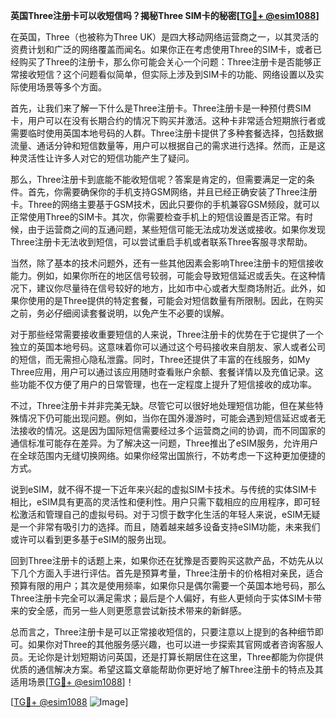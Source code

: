 **英国Three注册卡可以收短信吗？揭秘Three SIM卡的秘密[[TG💪+ @esim1088](https://t.me/s/esim1088)]**

在英国，Three（也被称为Three UK）是四大移动网络运营商之一，以其灵活的资费计划和广泛的网络覆盖而闻名。如果你正在考虑使用Three的SIM卡，或者已经购买了Three的注册卡，那么你可能会关心一个问题：Three注册卡是否能够正常接收短信？这个问题看似简单，但实际上涉及到SIM卡的功能、网络设置以及实际使用场景等多个方面。

首先，让我们来了解一下什么是Three注册卡。Three注册卡是一种预付费SIM卡，用户可以在没有长期合约的情况下购买并激活。这种卡非常适合短期旅行者或需要临时使用英国本地号码的人群。Three注册卡提供了多种套餐选择，包括数据流量、通话分钟和短信数量等，用户可以根据自己的需求进行选择。然而，正是这种灵活性让许多人对它的短信功能产生了疑问。

那么，Three注册卡到底能不能收短信呢？答案是肯定的，但需要满足一定的条件。首先，你需要确保你的手机支持GSM网络，并且已经正确安装了Three注册卡。Three的网络主要基于GSM技术，因此只要你的手机兼容GSM频段，就可以正常使用Three的SIM卡。其次，你需要检查手机上的短信设置是否正常。有时候，由于运营商之间的互通问题，某些短信可能无法成功发送或接收。如果你发现Three注册卡无法收到短信，可以尝试重启手机或者联系Three客服寻求帮助。

当然，除了基本的技术问题外，还有一些其他因素会影响Three注册卡的短信接收能力。例如，如果你所在的地区信号较弱，可能会导致短信延迟或丢失。在这种情况下，建议你尽量待在信号较好的地方，比如市中心或者大型商场附近。此外，如果你使用的是Three提供的特定套餐，可能会对短信数量有所限制。因此，在购买之前，务必仔细阅读套餐说明，以免产生不必要的误解。

对于那些经常需要接收重要短信的人来说，Three注册卡的优势在于它提供了一个独立的英国本地号码。这意味着你可以通过这个号码接收来自朋友、家人或者公司的短信，而无需担心隐私泄露。同时，Three还提供了丰富的在线服务，如My Three应用，用户可以通过该应用随时查看账户余额、套餐详情以及充值记录。这些功能不仅方便了用户的日常管理，也在一定程度上提升了短信接收的成功率。

不过，Three注册卡并非完美无缺。尽管它可以很好地处理短信功能，但在某些特殊情况下仍可能出现问题。例如，当你在国外漫游时，可能会遇到短信延迟或者无法接收的情况。这是因为国际短信需要经过多个运营商之间的协调，而不同国家的通信标准可能存在差异。为了解决这一问题，Three推出了eSIM服务，允许用户在全球范围内无缝切换网络。如果你经常出国旅行，不妨考虑一下这种更加便捷的方式。

说到eSIM，就不得不提一下近年来兴起的虚拟SIM卡技术。与传统的实体SIM卡相比，eSIM具有更高的灵活性和便利性。用户只需下载相应的应用程序，即可轻松激活和管理自己的虚拟号码。对于习惯于数字化生活的年轻人来说，eSIM无疑是一个非常有吸引力的选择。而且，随着越来越多设备支持eSIM功能，未来我们或许可以看到更多基于eSIM的服务出现。

回到Three注册卡的话题上来，如果你还在犹豫是否要购买这款产品，不妨先从以下几个方面入手进行评估。首先是预算考量，Three注册卡的价格相对亲民，适合预算有限的用户；其次是使用频率，如果你只是偶尔需要一个英国本地号码，那么Three注册卡完全可以满足需求；最后是个人偏好，有些人更倾向于实体SIM卡带来的安全感，而另一些人则更愿意尝试新技术带来的新鲜感。

总而言之，Three注册卡是可以正常接收短信的，只要注意以上提到的各种细节即可。如果你对Three的其他服务感兴趣，也可以进一步探索其官网或者咨询客服人员。无论你是计划短期访问英国，还是打算长期居住在这里，Three都能为你提供优质的通信解决方案。希望这篇文章能帮助你更好地了解Three注册卡的特点及其适用场景[[TG💪+ @esim1088](https://t.me/s/esim1088)]！

[[TG💪+ @esim1088](https://t.me/s/esim1088) ![Image](https://i.postimg.cc/4NQfJmqS/Snipaste-2025-05-13-00-14-12.png)]